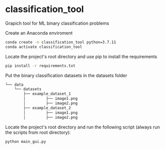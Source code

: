 # classification_tool
Grapich tool for ML  binary classification problems


Create an Anaconda enviroment
```bash
conda create -n classification_tool python=3.7.11
conda activate classification_tool
```
Locate the project's root directory and use pip to install the requirements 
```bash
pip install -r requirements.txt
```
Put the binary classification datasets in the datasets folder
```bash
└── data
    └── datasets
        ├── example_dataset_1
        │         ├── image1.png
        │         ├── image2.png
        ├── example_dataset_2
        │         ├── image1.png
        │         ├── image2.png
```

Locate the project's root directory and run the following script (always run the scripts from root directory):
```bash
python main_gui.py
```
